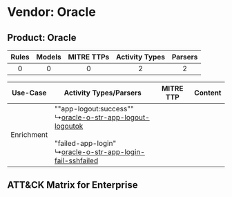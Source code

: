 Vendor: Oracle
==============
Product: Oracle
---------------
| Rules | Models | MITRE TTPs | Activity Types | Parsers |
|:-----:|:------:|:----------:|:--------------:|:-------:|
|   0   |   0    |     0      |       2        |    2    |

|  Use-Case  | Activity Types/Parsers    | MITRE TTP | Content    |
|:----------:| ---- | --------- | ---- |
| Enrichment |  ""app-logout:success""<br> ↳[oracle-o-str-app-logout-logoutok](Ps/pC_oracleostrapplogoutlogoutok.md)<br><br> "failed-app-login"<br> ↳[oracle-o-str-app-login-fail-sshfailed](Ps/pC_oracleostrapploginfailsshfailed.md)<br> |    | [](RM/r_m_oracle_oracle_Enrichment.md) |

ATT&CK Matrix for Enterprise
----------------------------
